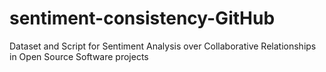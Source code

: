 # sentiment-consistency-GitHub
Dataset and Script for Sentiment Analysis over Collaborative Relationships in Open Source Software projects
